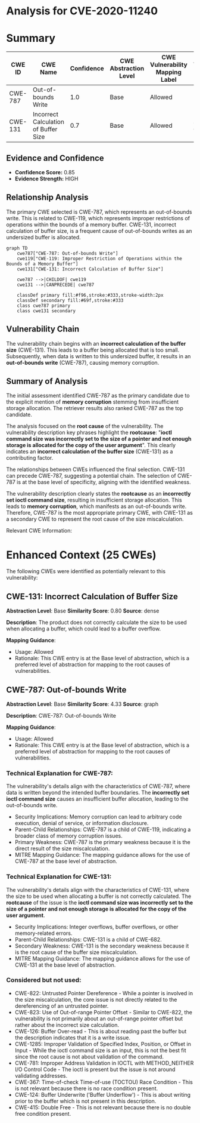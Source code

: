# Analysis for CVE-2020-11240

# Summary
| CWE ID | CWE Name | Confidence | CWE Abstraction Level | CWE Vulnerability Mapping Label | CWE-Vulnerability Mapping Notes |
|---|---|---|---|---|---|
| CWE-787 | Out-of-bounds Write | 1.0 | Base | Allowed | Primary CWE |
| CWE-131 | Incorrect Calculation of Buffer Size | 0.7 | Base | Allowed | Secondary Candidate |

## Evidence and Confidence

*   **Confidence Score:** 0.85
*   **Evidence Strength:** HIGH

## Relationship Analysis
The primary CWE selected is CWE-787, which represents an out-of-bounds write. This is related to CWE-119, which represents improper restrictions of operations within the bounds of a memory buffer. CWE-131, incorrect calculation of buffer size, is a frequent cause of out-of-bounds writes as an undersized buffer is allocated.

```mermaid
graph TD
    cwe787["CWE-787: Out-of-bounds Write"]
    cwe119["CWE-119: Improper Restriction of Operations within the Bounds of a Memory Buffer"]
    cwe131["CWE-131: Incorrect Calculation of Buffer Size"]
    
    cwe787 -->|CHILDOF| cwe119
    cwe131 -->|CANPRECEDE| cwe787
    
    classDef primary fill:#f96,stroke:#333,stroke-width:2px
    classDef secondary fill:#69f,stroke:#333
    class cwe787 primary
    class cwe131 secondary
```

## Vulnerability Chain
The vulnerability chain begins with an **incorrect calculation of the buffer size** (CWE-131). This leads to a buffer being allocated that is too small. Subsequently, when data is written to this undersized buffer, it results in an **out-of-bounds write** (CWE-787), causing memory corruption.

## Summary of Analysis
The initial assessment identified CWE-787 as the primary candidate due to the explicit mention of **memory corruption** stemming from insufficient storage allocation. The retriever results also ranked CWE-787 as the top candidate.

The analysis focused on the **root cause** of the vulnerability. The vulnerability description key phrases highlight the **rootcause**: "**ioctl command size was incorrectly set to the size of a pointer and not enough storage is allocated for the copy of the user argument**". This clearly indicates an **incorrect calculation of the buffer size** (CWE-131) as a contributing factor.

The relationships between CWEs influenced the final selection. CWE-131 can precede CWE-787, suggesting a potential chain. The selection of CWE-787 is at the base level of specificity, aligning with the identified weakness.

The vulnerability description clearly states the **rootcause** as an **incorrectly set ioctl command size**, resulting in insufficient storage allocation. This leads to **memory corruption**, which manifests as an out-of-bounds write. Therefore, CWE-787 is the most appropriate primary CWE, with CWE-131 as a secondary CWE to represent the root cause of the size miscalculation.

Relevant CWE Information:

# Enhanced Context (25 CWEs)
The following CWEs were identified as potentially relevant to this vulnerability:

## CWE-131: Incorrect Calculation of Buffer Size
**Abstraction Level**: Base
**Similarity Score**: 0.80
**Source**: dense

**Description**:
The product does not correctly calculate the size to be used when allocating a buffer, which could lead to a buffer overflow.

**Mapping Guidance**:
- Usage: Allowed
- Rationale: This CWE entry is at the Base level of abstraction, which is a preferred level of abstraction for mapping to the root causes of vulnerabilities.

## CWE-787: Out-of-bounds Write
**Abstraction Level**: Base
**Similarity Score**: 4.33
**Source**: graph

**Description**:
CWE-787: Out-of-bounds Write

**Mapping Guidance**:
- Usage: Allowed
- Rationale: This CWE entry is at the Base level of abstraction, which is a preferred level of abstraction for mapping to the root causes of vulnerabilities.

### Technical Explanation for CWE-787:
The vulnerability's details align with the characteristics of CWE-787, where data is written beyond the intended buffer boundaries. The **incorrectly set ioctl command size** causes an insufficient buffer allocation, leading to the out-of-bounds write.
- Security Implications: Memory corruption can lead to arbitrary code execution, denial of service, or information disclosure.
- Parent-Child Relationships: CWE-787 is a child of CWE-119, indicating a broader class of memory corruption issues.
- Primary Weakness: CWE-787 is the primary weakness because it is the direct result of the size miscalculation.
- MITRE Mapping Guidance: The mapping guidance allows for the use of CWE-787 at the base level of abstraction.

### Technical Explanation for CWE-131:
The vulnerability's details align with the characteristics of CWE-131, where the size to be used when allocating a buffer is not correctly calculated. The **rootcause** of the issue is the **ioctl command size was incorrectly set to the size of a pointer and not enough storage is allocated for the copy of the user argument**.
- Security Implications: Integer overflows, buffer overflows, or other memory-related errors.
- Parent-Child Relationships: CWE-131 is a child of CWE-682.
- Secondary Weakness: CWE-131 is the secondary weakness because it is the root cause of the buffer size miscalculation.
- MITRE Mapping Guidance: The mapping guidance allows for the use of CWE-131 at the base level of abstraction.

### Considered but not used:
- CWE-822: Untrusted Pointer Dereference - While a pointer is involved in the size miscalculation, the core issue is not directly related to the dereferencing of an untrusted pointer.
- CWE-823: Use of Out-of-range Pointer Offset - Similar to CWE-822, the vulnerability is not primarily about an out-of-range pointer offset but rather about the incorrect size calculation.
- CWE-126: Buffer Over-read - This is about reading past the buffer but the description indicates that it is a write issue.
- CWE-1285: Improper Validation of Specified Index, Position, or Offset in Input - While the ioctl command size is an input, this is not the best fit since the root cause is not about validation of the command.
- CWE-781: Improper Address Validation in IOCTL with METHOD_NEITHER I/O Control Code - The ioctl is present but the issue is not around validating addresses.
- CWE-367: Time-of-check Time-of-use (TOCTOU) Race Condition - This is not relevant because there is no race condition present.
- CWE-124: Buffer Underwrite ('Buffer Underflow') - This is about writing prior to the buffer which is not present in this description.
- CWE-415: Double Free - This is not relevant because there is no double free condition present.